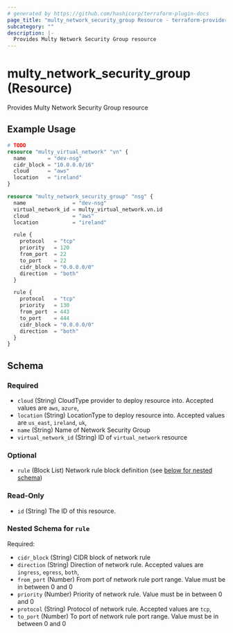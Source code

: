 ```yaml
---
# generated by https://github.com/hashicorp/terraform-plugin-docs
page_title: "multy_network_security_group Resource - terraform-provider-multy"
subcategory: ""
description: |-
  Provides Multy Network Security Group resource
---
```


# multy_network_security_group (Resource)

Provides Multy Network Security Group resource

## Example Usage

```terraform
# TODO
resource "multy_virtual_network" "vn" {
  name       = "dev-nsg"
  cidr_block = "10.0.0.0/16"
  cloud      = "aws"
  location   = "ireland"
}

resource "multy_network_security_group" "nsg" {
  name               = "dev-nsg"
  virtual_network_id = multy_virtual_network.vn.id
  cloud              = "aws"
  location           = "ireland"

  rule {
    protocol   = "tcp"
    priority   = 120
    from_port  = 22
    to_port    = 22
    cidr_block = "0.0.0.0/0"
    direction  = "both"
  }

  rule {
    protocol   = "tcp"
    priority   = 130
    from_port  = 443
    to_port    = 444
    cidr_block = "0.0.0.0/0"
    direction  = "both"
  }
}
```

<!-- schema generated by tfplugindocs -->
## Schema

### Required

- `cloud` (String) CloudType provider to deploy resource into. Accepted values are `aws`, `azure`,
- `location` (String) LocationType to deploy resource into. Accepted values are `us_east`, `ireland`, `uk`,
- `name` (String) Name of Network Security Group
- `virtual_network_id` (String) ID of `virtual_network` resource

### Optional

- `rule` (Block List) Network rule block definition (see [below for nested schema](#nestedblock--rule))

### Read-Only

- `id` (String) The ID of this resource.

<a id="nestedblock--rule"></a>
### Nested Schema for `rule`

Required:

- `cidr_block` (String) CIDR block of network rule
- `direction` (String) Direction of network rule. Accepted values are `ingress`, `egress`, `both`,
- `from_port` (Number) From port of network rule port range. Value must be in between 0 and 0
- `priority` (Number) Priority of network rule. Value must be in between 0 and 0
- `protocol` (String) Protocol of network rule. Accepted values are `tcp`,
- `to_port` (Number) To port of network rule port range. Value must be in between 0 and 0


